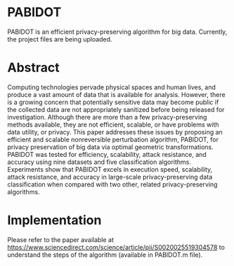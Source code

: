 
# PABIDOT
PABIDOT is an efficient privacy-preserving algorithm for big data. Currently, the project files are being uploaded. 

# Abstract
Computing technologies pervade physical spaces and human lives, and produce a vast amount of data that is available for analysis. However, there is a growing concern that potentially sensitive data may become public if the collected data are not appropriately sanitized before being released for investigation. Although there are more than a few privacy-preserving methods available, they are not efficient, scalable, or have problems with data utility, or privacy. This paper addresses these issues by proposing an efficient and scalable nonreversible perturbation algorithm, PABIDOT, for privacy preservation of big data via optimal geometric transformations. PABIDOT was tested for efficiency, scalability, attack resistance, and accuracy using nine datasets and five classification algorithms. Experiments show that PABIDOT excels in execution speed, scalability, attack resistance, and accuracy in large-scale privacy-preserving data classification when compared with two other, related privacy-preserving algorithms.

# Implementation

Please refer to the paper available at https://www.sciencedirect.com/science/article/pii/S0020025519304578 to understand the steps of the algorithm (available in PABIDOT.m file).
